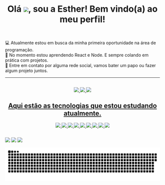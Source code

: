 <!-- ## Oiii! Eu sou a Esther 👋 -->
<!--  <div>
  <a href="https://github.com/Esther-Cardoso">
  <img height="180em" width="400px" src="https://github-readme-stats.vercel.app/api?username=Esther-Cardoso&show_icons=true&theme=dracula&include_all_commits=true&count_private=true"/>
  <img height="180em" width="400px" src="https://github-readme-stats.vercel.app/api/top-langs/?username=Esther-Cardoso&layout=compact&langs_count=7&theme=dracula"/>
</div> -->

<h1 align="center">Olá <img src="https://raw.githubusercontent.com/kaueMarques/kaueMarques/master/hi.gif" width="30px">, sou a Esther! Bem vindo(a) ao meu perfil!</h1>

<br>

💻 Atualmente estou em busca da minha primeira oportunidade na área de programação.<br>
🚀 No momento estou aprendendo React e Node. E sempre colando em prática com projetos.<br>
💬 Entre em contato por alguma rede social, vamos bater um papo ou fazer algum projeto juntos.<br>

<hr>
<br>
  
<div align="center">
  <a href="https://github.com/Esther-Cardoso">
  <img height="180em" src="https://github-readme-stats.vercel.app/api?username=Esther-Cardoso&show_icons=true&theme=tokyonight&include_all_commits=true&count_private=true"/>
  <img height="180em" src="https://github-readme-stats.vercel.app/api/top-langs/?username=Esther-Cardoso&layout=compact&langs_count=7&theme=tokyonight"/>
<a href="https://git.io/streak-stats">
  <img height="165em" src="https://github-readme-streak-stats.herokuapp.com/?user=Esther-Cardoso&theme=tokyonight"/> 
</div>
    
<div align="center">
  
  ## Aqui estão as tecnologias que estou estudando atualmente.
  
  <img src="https://img.shields.io/badge/-HTML5-05122A?style=flat&logo=html5">
  <img src="https://img.shields.io/badge/-CSS3-05122A?style=flat&logo=css3">
  <img src="https://img.shields.io/badge/-JavaScript-05122A?style=flat&logo=javascript">
  <img src="https://img.shields.io/badge/-SASS-05122A?style=flat&logo=sass">
  <img src="https://img.shields.io/badge/-Bootstrap-05122A?style=flat&logo=bootstrap">
  <img src="https://img.shields.io/badge/-React-05122A?style=flat&logo=React">
  <img src="https://img.shields.io/badge/-NodeJS-05122A?style=flat&logo=Node.js">
  <img src="https://img.shields.io/badge/-Express-05122A?style=flat&logo=express">
  <img src="https://img.shields.io/badge/-Git-05122A?style=flat&logo=git">
</div>
  
  ##
 
<div> 
  <a href="https://www.instagram.com/_esther_cardoso/" target="_blank"><img src="https://img.shields.io/badge/-Instagram-%23E4405F?style=for-the-badge&logo=instagram&logoColor=white" target="_blank"></a> 
  <a href = "mailto:esthercardosofernandes@gmail.com"><img src="https://img.shields.io/badge/-Gmail-%23333?style=for-the-badge&logo=gmail&logoColor=white" target="_blank"></a>
  <a href="https://www.linkedin.com/in/esther-cardoso/" target="_blank"><img src="https://img.shields.io/badge/-LinkedIn-%230077B5?style=for-the-badge&logo=linkedin&logoColor=white" target="_blank"></a> 
 
 ![Snake animation](https://github.com/Esther-Cardoso/Esther-Cardoso/blob/output/github-contribution-grid-snake.svg)
 
</div>
